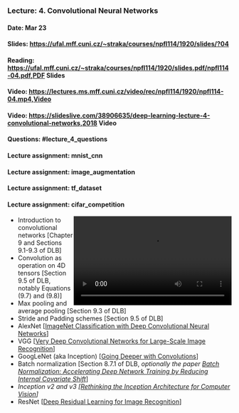 ### Lecture: 4. Convolutional Neural Networks
#### Date: Mar 23
#### Slides: https://ufal.mff.cuni.cz/~straka/courses/npfl114/1920/slides/?04
#### Reading: https://ufal.mff.cuni.cz/~straka/courses/npfl114/1920/slides.pdf/npfl114-04.pdf,PDF Slides
#### Video: https://lectures.ms.mff.cuni.cz/video/rec/npfl114/1920/npfl114-04.mp4,Video
#### Video: https://slideslive.com/38906635/deep-learning-lecture-4-convolutional-networks,2018 Video
#### Questions: #lecture_4_questions
#### Lecture assignment: mnist_cnn
#### Lecture assignment: image_augmentation
#### Lecture assignment: tf_dataset
#### Lecture assignment: cifar_competition

<video width="355" height="200" controls style="float: right">
  <source src="https://lectures.ms.mff.cuni.cz/video/rec/npfl114/1920/npfl114-04.mp4" type="video/mp4">
</video>

- Introduction to convolutional networks [Chapter 9 and Sections 9.1-9.3 of DLB]
- Convolution as operation on 4D tensors [Section 9.5 of DLB, notably Equations (9.7) and (9.8)]
- Max pooling and average pooling [Section 9.3 of DLB]
- Stride and Padding schemes [Section 9.5 of DLB]
- AlexNet [[ImageNet Classification with Deep Convolutional Neural Networks](https://papers.nips.cc/paper/4824-imagenet-classification-with-deep-convolutional-neural-networks.pdf)]
- VGG [[Very Deep Convolutional Networks for Large-Scale Image Recognition](https://arxiv.org/abs/1409.1556)]
- GoogLeNet (aka Inception) [[Going Deeper with Convolutions](https://arxiv.org/abs/1409.4842)]
- Batch normalization [Section 8.7.1 of DLB, *optionally the paper [Batch Normalization: Accelerating Deep Network Training by Reducing Internal Covariate Shift](https://arxiv.org/abs/1502.03167)*]
- *Inception v2 and v3 [[Rethinking the Inception Architecture for Computer Vision](https://arxiv.org/abs/1512.00567)]*
- ResNet [[Deep Residual Learning for Image Recognition](https://arxiv.org/abs/1512.03385)]

<div style="clear: both"></div>
